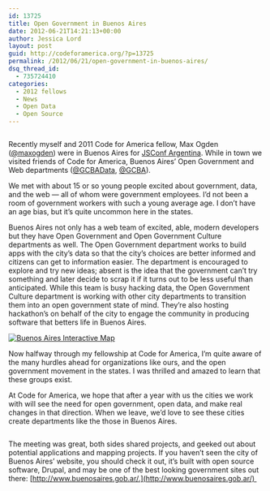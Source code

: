 ```yaml
---
id: 13725
title: Open Government in Buenos Aires
date: 2012-06-21T14:21:13+00:00
author: Jessica Lord
layout: post
guid: http://codeforamerica.org/?p=13725
permalink: /2012/06/21/open-government-in-buenos-aires/
dsq_thread_id:
  - 735724410
categories:
  - 2012 fellows
  - News
  - Open Data
  - Open Source
---
```

[<img class="   " title="Max Ogden and Jessica Lord in Buenos Aires" src="http://farm8.staticflickr.com/7095/7261491312_72b9b6e03f_b.jpg" alt="" />](http://farm8.staticflickr.com/7095/7261491312_72b9b6e03f_b.jpg) 

Recently myself and 2011 Code for America fellow, Max Ogden ([@maxogden](http://www.twitter.com/maxogden)) were in Buenos Aires for <a href="http://www.jsconf.com.ar" target="_blank">JSConf Argentina</a>. While in town we visited friends of Code for America, Buenos Aires’ Open Government and Web departments (<a href="http://www.twitter.com/@GCBAData" target="_blank">@GCBAData</a>, <a href="http://www.twitter.com/@GCBA" target="_blank">@GCBA</a>).

We met with about 15 or so young people excited about government, data, and the web &#8212; all of whom were government employees. I’d not been a room of government workers with such a young average age. I don’t have an age bias, but it’s quite uncommon here in the states.

Buenos Aires not only has a web team of excited, able, modern developers but they have Open Government and Open Government Culture departments as well. The Open Government department works to build apps with the city’s data so that the city’s choices are better informed and citizens can get to information easier. The department is encouraged to explore and try new ideas; absent is the idea that the government can’t try something and later decide to scrap it if it turns out to be less useful than anticipated. While this team is busy hacking data, the Open Government Culture department is working with other city departments to transition them into an open government state of mind. They’re also hosting hackathon’s on behalf of the city to engage the community in producing software that betters life in Buenos Aires.

[<img class="size-large wp-image-13739" title="Buenos Aires Interactive Map" src="http://codeforamerica.org/wp-content/uploads/2012/06/bsas_ss22-1024x738.png" alt="Buenos Aires Interactive Map" />](http://codeforamerica.org/wp-content/uploads/2012/06/bsas_ss22.png) 

Now halfway through my fellowship at Code for America, I&#8217;m quite aware of the many hurdles ahead for organizations like ours, and the open government movement in the states. I was thrilled and amazed to learn that these groups exist.

At Code for America, we hope that after a year with us the cities we work with will see the need for open government, open data, and make real changes in that direction. When we leave, we&#8217;d love to see these cities create departments like the those in Buenos Aires.

[<img class="size-large wp-image-13734" title="Buenos Aires Government Website" src="http://codeforamerica.org/wp-content/uploads/2012/06/bsas_ss1-1024x738.png" alt="" />](http://codeforamerica.org/wp-content/uploads/2012/06/bsas_ss1.png) 

The meeting was great, both sides shared projects, and geeked out about potential applications and mapping projects. If you haven’t seen the city of Buenos Aires’ website, you should check it out, it&#8217;s built with open source software, Drupal, and may be one of the best looking government sites out there: [http://www.buenosaires.gob.ar/.](http://www.buenosaires.gob.ar/) <strong id="internal-source-marker_0.1649951294530183"><br /> </strong>